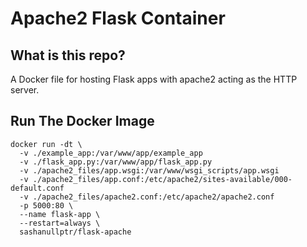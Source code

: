 # Apache2 Flask Container

## What is this repo?

A Docker file for  hosting Flask apps with apache2 acting as the HTTP server.


## Run The Docker Image

```shell
docker run -dt \
  -v ./example_app:/var/www/app/example_app
  -v ./flask_app.py:/var/www/app/flask_app.py
  -v ./apache2_files/app.wsgi:/var/www/wsgi_scripts/app.wsgi
  -v ./apache2_files/app.conf:/etc/apache2/sites-available/000-default.conf
  -v ./apache2_files/apache2.conf:/etc/apache2/apache2.conf
  -p 5000:80 \
  --name flask-app \
  --restart=always \
  sashanullptr/flask-apache
```
